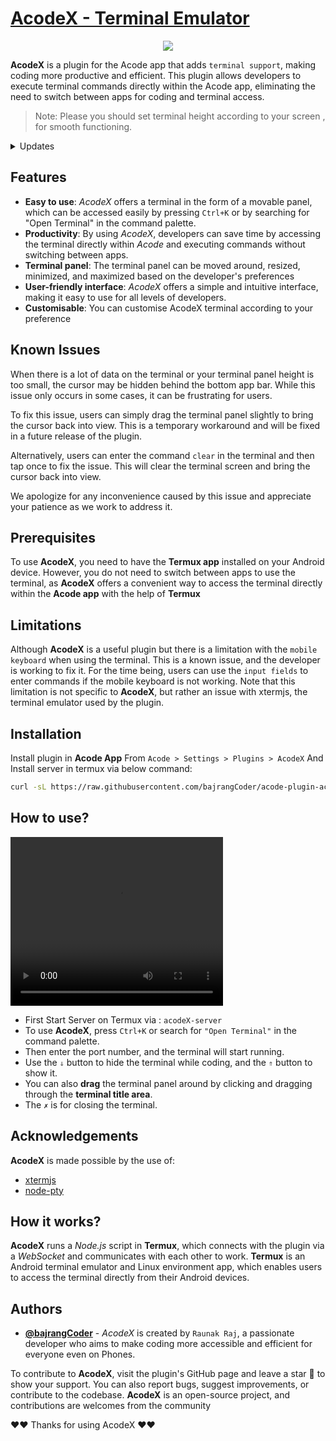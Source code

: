 # [AcodeX - Terminal Emulator](https://github.com/bajrangCoder/acode-plugin-acodex)
<p align="center"><img src="https://raw.githubusercontent.com/bajrangCoder/acode-plugin-acodex/main/icon.png"/></p>

**AcodeX** is a plugin for the Acode app that adds `terminal support`, making coding more productive and efficient. This plugin allows developers to execute terminal commands directly within the Acode app, eliminating the need to switch between apps for coding and terminal access.

> Note: Please you should set terminal height according to your screen , for smooth functioning.

<details>
    <summary>
        Updates
    </summary>
    <code><strong>v1.0.4</strong></code>
    <ul>
        <li>Now you can use any keyboard in terminal(recommend -> keyboard which cantains ctrl key and so on)</li>
        <li>Some Improvement</li>
        <li>There is little bit limitations with keys that will be fixed in next update</li>
        <li>
            Supported Keys
            <ul>
                <li>Enter key</li>
                <li>Space key</li>
                <li>Ctrl+C key</li>
                <li>Delete/Backspace key</li>
                <li>Others ae treated as normal printable keys</li>
            </ul>
        </li>
    </ul>
    <code><strong>v1.0.3</strong></code>
    <ul>
        <li>Removed deprecated Acode API for smooth functioning in latest Acode</li>
        <li>
            <details>
                <summary>
                    Spoiler for Next Update
                </summary>
                🤫🤫🤫 You will able to open any file or folder by running a single command in <strong>AcodeX</strong> terminal🤫🤫🤫
            </details>
        </li>
    </ul>
    <code><strong>v1.0.2</strong></code>
    <ul>
        <li>Plugin Setting Ui improved</li>
        <li>For closing the terminal use <code>Ctrl+J</code></li>
    </ul>
    <code><strong>v1.0.1</strong></code>
    <ul>
        <li>
            Now you can customise terminal, by changing:
                <ul>
                    <li>Font Size</li>
                    <li>Font Family</li>
                    <li>Cursor Style</li>
                    <li>Cursor Blink</li>
                    <li>Scroll back</li>
                    <li>Scroll Sensitivity</li>
                    <li>Theme</li>
                </ul>
        </li>
    </ul>
</details>

## Features

- **Easy to use**: _AcodeX_ offers a terminal in the form of a movable panel, which can be accessed easily by pressing `Ctrl+K` or by searching for "Open Terminal" in the command palette.
- **Productivity**: By using _AcodeX_, developers can save time by accessing the terminal directly within _Acode_ and executing commands without switching between apps.
- **Terminal panel**: The terminal panel can be moved around, resized, minimized, and maximized based on the developer's preferences
- **User-friendly interface**: _AcodeX_ offers a simple and intuitive interface, making it easy to use for all levels of developers.
- **Customisable**: You can customise AcodeX terminal according to your preference 

## Known Issues

When there is a lot of data on the terminal or your terminal panel height is too small, the cursor may be hidden behind the bottom app bar. While this issue only occurs in some cases, it can be frustrating for users.

To fix this issue, users can simply drag the terminal panel slightly to bring the cursor back into view. This is a temporary workaround and will be fixed in a future release of the plugin.

Alternatively, users can enter the command `clear` in the terminal and then tap once to fix the issue. This will clear the terminal screen and bring the cursor back into view.

We apologize for any inconvenience caused by this issue and appreciate your patience as we work to address it.

## Prerequisites

To use **AcodeX**, you need to have the **Termux app** installed on your Android device. However, you do not need to switch between apps to use the terminal, as **AcodeX** offers a convenient way to access the terminal directly within the **Acode app** with the help of **Termux**

## Limitations

Although **AcodeX** is a useful plugin but there is a limitation with the `mobile keyboard` when using the terminal. This is a known issue, and the developer is working to fix it. For the time being, users can use the `input fields` to enter commands if the mobile keyboard is not working. Note that this limitation is not specific to **AcodeX**, but rather an issue with xtermjs, the terminal emulator used by the plugin.

## Installation

Install plugin in **Acode App** From `Acode > Settings > Plugins > AcodeX`
And Install server in termux via below command:

```bash
curl -sL https://raw.githubusercontent.com/bajrangCoder/acode-plugin-acodex/main/installServer.sh | bash
```
    
## How to use?

<video src="https://user-images.githubusercontent.com/71929976/220828170-158cc64d-ed9b-4d48-b7b6-5d7a530b2d18.mp4" height="270" width="340" controls>
</video>
<br>

- First Start Server on Termux via : `acodeX-server`
- To use **AcodeX**, press `Ctrl+K` or search for `"Open Terminal"` in the command palette. 
- Then enter the port number, and the terminal will start running. 
- Use the `⇓` button to hide the terminal while coding, and the `⇑` button to show it. 
- You can also **drag** the terminal panel around by clicking and dragging through the **terminal title area**. 
- The `✗` is for closing the terminal.

## Acknowledgements

**AcodeX** is made possible by the use of:

 - [xtermjs](https://xtermjs.org/)
 - [node-pty](https://github.com/microsoft/node-pty)



## How it works?

**AcodeX** runs a *Node.js* script in **Termux**, which connects with the plugin via a *WebSocket* and communicates with each other to work. 
**Termux** is an Android terminal emulator and Linux environment app, which enables users to access the terminal directly from their Android devices.

## Authors

- **[@bajrangCoder](https://www.github.com/bajrangCoder)** - *AcodeX* is created by `Raunak Raj`, a passionate developer who aims to make coding more accessible and efficient for everyone even on Phones.


To contribute to **AcodeX**, visit the plugin's GitHub page and leave a star 🌟 to show your support. You can also report bugs, suggest improvements, or contribute to the codebase. **AcodeX** is an open-source project, and contributions are welcomes from the community

❤️❤️ Thanks for using AcodeX ❤️❤️

